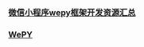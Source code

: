 ### [微信小程序wepy框架开发资源汇总](https://github.com/aben1188/awesome-wepy)
### [WePY](https://github.com/Tencent/wepy)
